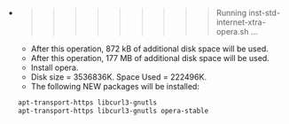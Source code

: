 * >>>>>>>>> Running inst-std-internet-xtra-opera.sh ...
  * After this operation, 872 kB of additional disk space will be used.
  * After this operation, 177 MB of additional disk space will be used.
  * Install opera.
  * Disk size = 3536836K. Space Used = 222496K.
  * The following NEW packages will be installed:
  ```bash
  apt-transport-https libcurl3-gnutls
  apt-transport-https libcurl3-gnutls opera-stable
  ```

